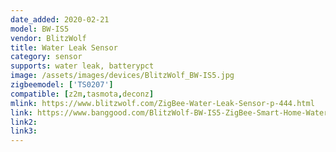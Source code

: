 ```yaml
---
date_added: 2020-02-21
model: BW-IS5
vendor: BlitzWolf
title: Water Leak Sensor
category: sensor
supports: water leak, batterypct
image: /assets/images/devices/BlitzWolf_BW-IS5.jpg
zigbeemodel: ['TS0207']
compatible: [z2m,tasmota,deconz]
mlink: https://www.blitzwolf.com/ZigBee-Water-Leak-Sensor-p-444.html
link: https://www.banggood.com/BlitzWolf-BW-IS5-ZigBee-Smart-Home-Water-Leak-Sensor-APP-Remote-Alarm-Detector-p-1604352.html
link2: 
link3: 
---
```

